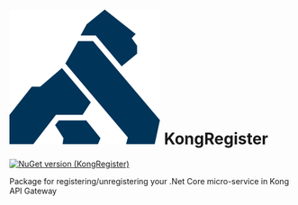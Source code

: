 # ![Logo](resources/KongRegisterLogo.png) KongRegister

[![NuGet version (KongRegister)](https://badge.fury.io/nu/KongRegister.svg)](https://www.nuget.org/packages/KongRegister/)

Package for registering/unregistering your .Net Core micro-service in Kong API Gateway